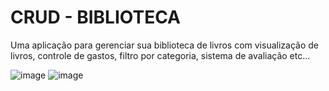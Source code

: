 # CRUD - BIBLIOTECA
Uma aplicação para gerenciar sua biblioteca de livros com visualização de livros, controle de gastos, filtro por categoria, sistema de avaliação etc...

![image](https://github.com/Sophia-15/crud-cesar/assets/117609505/a5b468cf-a4c2-4fdf-86ad-bdc0f754462f)
![image](https://github.com/Sophia-15/crud-cesar/assets/117609505/e89c622b-a9b5-4654-baa3-6267a943e90c)

